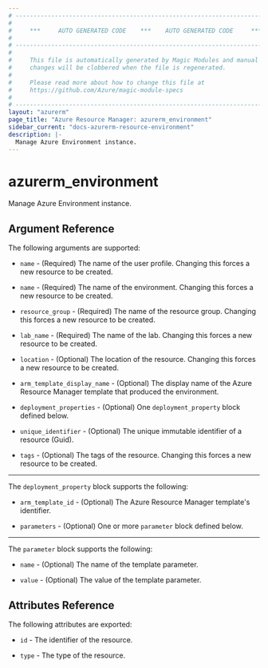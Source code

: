 ```yaml
---
# ----------------------------------------------------------------------------
#
#     ***     AUTO GENERATED CODE    ***    AUTO GENERATED CODE     ***
#
# ----------------------------------------------------------------------------
#
#     This file is automatically generated by Magic Modules and manual
#     changes will be clobbered when the file is regenerated.
#
#     Please read more about how to change this file at
#     https://github.com/Azure/magic-module-specs
#
# ----------------------------------------------------------------------------
layout: "azurerm"
page_title: "Azure Resource Manager: azurerm_environment"
sidebar_current: "docs-azurerm-resource-environment"
description: |-
  Manage Azure Environment instance.
---
```


# azurerm_environment

Manage Azure Environment instance.


## Argument Reference

The following arguments are supported:

* `name` - (Required) The name of the user profile. Changing this forces a new resource to be created.

* `name` - (Required) The name of the environment. Changing this forces a new resource to be created.

* `resource_group` - (Required) The name of the resource group. Changing this forces a new resource to be created.

* `lab_name` - (Required) The name of the lab. Changing this forces a new resource to be created.

* `location` - (Optional) The location of the resource. Changing this forces a new resource to be created.

* `arm_template_display_name` - (Optional) The display name of the Azure Resource Manager template that produced the environment.

* `deployment_properties` - (Optional) One `deployment_property` block defined below.

* `unique_identifier` - (Optional) The unique immutable identifier of a resource (Guid).

* `tags` - (Optional) The tags of the resource. Changing this forces a new resource to be created.

---

The `deployment_property` block supports the following:

* `arm_template_id` - (Optional) The Azure Resource Manager template's identifier.

* `parameters` - (Optional) One or more `parameter` block defined below.


---

The `parameter` block supports the following:

* `name` - (Optional) The name of the template parameter.

* `value` - (Optional) The value of the template parameter.

## Attributes Reference

The following attributes are exported:

* `id` - The identifier of the resource.

* `type` - The type of the resource.
